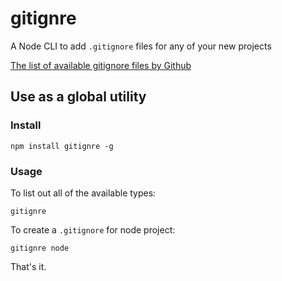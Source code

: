# gitignre

A Node CLI to add `.gitignore` files for any of your new projects

[The list of available gitignore files by Github](https://github.com/github/gitignore)

## Use as a global utility

### Install

    npm install gitignre -g
 

### Usage

To list out all of the available types:

    gitignre

To create a `.gitignore` for node project:

    gitignre node

That's it.